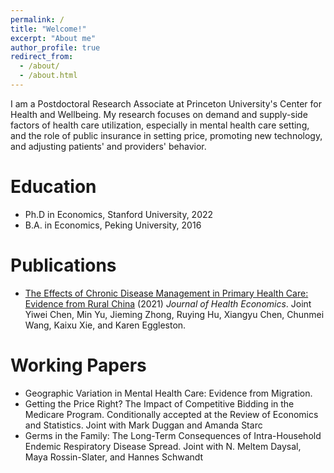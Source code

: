 ```yaml
---
permalink: /
title: "Welcome!"
excerpt: "About me"
author_profile: true
redirect_from: 
  - /about/
  - /about.html
---
```


I am a Postdoctoral Research Associate at Princeton University's Center for Health and Wellbeing. My research focuses on demand and supply-side factors of health care utilization, especially in mental health care setting, and the role of public insurance in setting price, promoting new technology, and adjusting patients' and providers' behavior. 


Education
======
* Ph.D in Economics, Stanford University, 2022
* B.A. in Economics, Peking University, 2016


Publications
======
 - [The Effects of Chronic Disease Management in Primary Health Care: Evidence from Rural China](https://www.sciencedirect.com/science/article/pii/S0167629621001247") (2021) *Journal of Health Economics*. Joint Yiwei Chen, Min Yu, Jieming Zhong, Ruying Hu, Xiangyu Chen, Chunmei Wang, Kaixu Xie, and Karen Eggleston.
  
Working Papers
======
 - Geographic Variation in Mental Health Care: Evidence from Migration.
 - Getting the Price Right? The Impact of Competitive Bidding in the Medicare Program. Conditionally accepted at the Review of Economics and Statistics. Joint with Mark Duggan and Amanda Starc
 - Germs in the Family: The Long-Term Consequences of Intra-Household Endemic Respiratory Disease Spread. Joint with N. Meltem Daysal, Maya Rossin-Slater, and Hannes Schwandt
  
